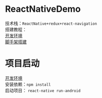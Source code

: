 # ReactNativeDemo  
技术栈：`ReactNative+redux+react-navigation`  
搭建教程：  
[开发环境](https://wiootk.github.io/blog/mobile/2018/01/11/ReactNative1.html)  
[脚手架搭建](https://wiootk.github.io/blog/mobile/2018/01/22/ReactNative-2.html) 

# 项目启动  
[开发环境](https://wiootk.github.io/blog/mobile/2018/01/11/ReactNative1.html)  
安装依赖：`npm install`  
启动项目： `react-native run-android` 

